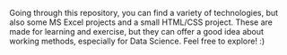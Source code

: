 Going through this repository, you can find a variety of technologies, but also some MS Excel projects and a small HTML/CSS project.
These are made for learning and exercise, but they can offer a good idea about working methods, especially for Data Science.
Feel free to explore! :)
